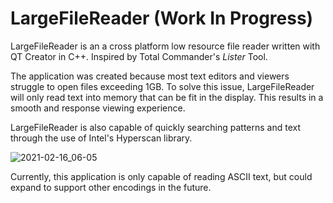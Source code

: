 # LargeFileReader (Work In Progress)

LargeFileReader is an a cross platform low resource file reader written with QT Creator in C++. Inspired by Total Commander's *Lister* Tool.

The application was created because most text editors and viewers struggle to open files exceeding 1GB. To solve this issue, LargeFileReader will only read text into memory that can be fit in the display.  This results in a smooth and response viewing experience.

LargeFileReader is also capable of quickly searching patterns and text through the use of Intel's Hyperscan library. 



![2021-02-16_06-05](https://user-images.githubusercontent.com/61168382/108064198-5318be80-702a-11eb-931d-39bd988b4b28.png)



Currently, this application is only capable of reading ASCII text, but could expand to support other encodings in the future.
